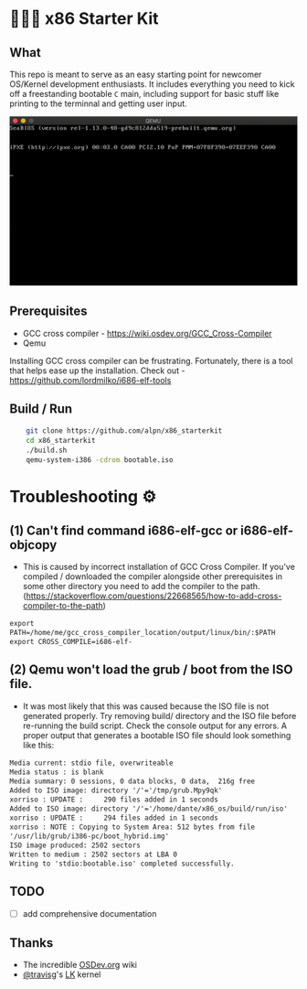 👷🏻‍♂️ x86 Starter Kit
===

What
---
This repo is meant to serve as an easy starting point for newcomer OS/Kernel development enthusiasts.
It includes everything you need to kick off a freestanding bootable `C` main, including support for basic stuff like printing to the terminnal and getting user input.

![](https://github.com/alpn/x86_starterkit/raw/master/.media/qemu_boot.gif)

Prerequisites
---
* GCC cross compiler - https://wiki.osdev.org/GCC_Cross-Compiler
* Qemu

Installing GCC cross compiler can be frustrating. Fortunately, there is a tool that helps ease up the installation. Check out - https://github.com/lordmilko/i686-elf-tools

Build / Run
---
```bash
    git clone https://github.com/alpn/x86_starterkit
    cd x86_starterkit
    ./build.sh
    qemu-system-i386 -cdrom bootable.iso

```

# Troubleshooting ⚙️
## (1) Can't find command i686-elf-gcc or i686-elf-objcopy
- This is caused by incorrect installation of GCC Cross Compiler. If you've compiled / downloaded the compiler alongside other prerequisites in some other directory you need to add the compiler to the path. (https://stackoverflow.com/questions/22668565/how-to-add-cross-compiler-to-the-path)

```
export PATH=/home/me/gcc_cross_compiler_location/output/linux/bin/:$PATH
export CROSS_COMPILE=i686-elf-
```

## (2) Qemu won't load the grub / boot from the ISO file.
- It was most likely that this was caused because the ISO file is not generated properly. Try removing build/ directory and the ISO file before re-running the build script. Check the console output for any errors. A proper output that generates a bootable ISO file should look something like this:

```Drive current: -outdev 'stdio:bootable.iso'
Media current: stdio file, overwriteable
Media status : is blank
Media summary: 0 sessions, 0 data blocks, 0 data,  216g free
Added to ISO image: directory '/'='/tmp/grub.Mpy9qk'
xorriso : UPDATE :     290 files added in 1 seconds
Added to ISO image: directory '/'='/home/dante/x86_os/build/run/iso'
xorriso : UPDATE :     294 files added in 1 seconds
xorriso : NOTE : Copying to System Area: 512 bytes from file '/usr/lib/grub/i386-pc/boot_hybrid.img'
ISO image produced: 2502 sectors
Written to medium : 2502 sectors at LBA 0
Writing to 'stdio:bootable.iso' completed successfully.
```

TODO
---
- [ ] add comprehensive documentation

Thanks
---
* The incredible [OSDev.org](https://wiki.osdev.org/) wiki
* [@travisg](https://github.com/travisg)'s [LK](https://github.com/littlekernel/lk) kernel
